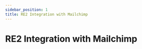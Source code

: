 ```yaml
---
sidebar_position: 1
title: RE2 Integration with Mailchimp
---
```


# RE2 Integration with Mailchimp

